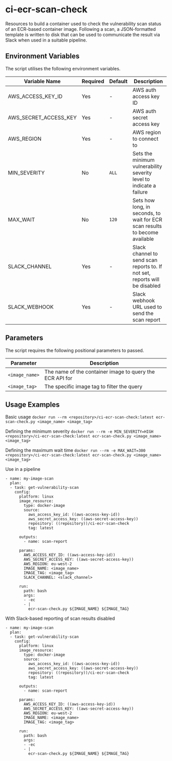 # ci-ecr-scan-check

Resources to build a container used to check the vulnerability scan status of an ECR-based container image.
Following a scan, a JSON-formatted template is written to disk that can be used to communicate the result via Slack when used in a suitable pipeline.

## Environment Variables

The script utilises the following environment variables.

| Variable Name         | Required | Default       | Description                                                                 |
| --------------------- | -------- | ------------- | --------------------------------------------------------------------------- |
| AWS_ACCESS_KEY_ID     | Yes      | -             | AWS auth access key ID                                                      |
| AWS_SECRET_ACCESS_KEY | Yes      | -             | AWS auth secret access key                                                  |
| AWS_REGION            | Yes      | -             | AWS region to connect to                                                    |
| MIN_SEVERITY          | No       | `ALL`         | Sets the minimum vulnerability severity level to indicate a failure         |
| MAX_WAIT              | No       | `120`         | Sets how long, in seconds, to wait for ECR scan results to become available |
| SLACK_CHANNEL         | Yes      | -             | Slack channel to send scan reports to. If not set, reports will be disabled |
| SLACK_WEBHOOK         | Yes      | -             | Slack webhook URL used to send the scan report                              |

## Parameters

The script requires the following positional parameters to passed.

| Parameter      | Description                                              |
| -------------- | -------------------------------------------------------- |
| `<image_name>` | The name of the container image to query the ECR API for |
| `<image_tag>`  | The specific image tag to filter the query               |

## Usage Examples

Basic usage
`docker run --rm <repository>/ci-ecr-scan-check:latest ecr-scan-check.py <image_name> <image_tag>`

Defining the minimum severity
`docker run --rm -e MIN_SEVERITY=HIGH <repository>/ci-ecr-scan-check:latest ecr-scan-check.py <image_name> <image_tag>`

Defining the maximum wait time
`docker run --rm -e MAX_WAIT=300 <repository>/ci-ecr-scan-check:latest ecr-scan-check.py <image_name> <image_tag>`

Use in a pipeline
```
- name: my-image-scan
  plan:
  - task: get-vulnerability-scan
    config:
      platform: linux
      image_resource:
        type: docker-image
        source:
          aws_access_key_id: ((aws-access-key-id))
          aws_secret_access_key: ((aws-secret-access-key))
          repository: ((repository))/ci-ecr-scan-check
          tag: latest

      outputs:
        - name: scan-report

      params:
        AWS_ACCESS_KEY_ID: ((aws-access-key-id))
        AWS_SECRET_ACCESS_KEY: ((aws-secret-access-key))
        AWS_REGION: eu-west-2
        IMAGE_NAME: <image_name>
        IMAGE_TAG: <image_tag>
        SLACK_CHANNEL: <slack_channel>

      run:
        path: bash
        args:
        - -ec
        - |
          ecr-scan-check.py ${IMAGE_NAME} ${IMAGE_TAG}

```

With Slack-based reporting of scan results disabled
```
- name: my-image-scan
  plan:
  - task: get-vulnerability-scan
    config:
      platform: linux
      image_resource:
        type: docker-image
        source:
          aws_access_key_id: ((aws-access-key-id))
          aws_secret_access_key: ((aws-secret-access-key))
          repository: ((repository))/ci-ecr-scan-check
          tag: latest

      outputs:
        - name: scan-report

      params:
        AWS_ACCESS_KEY_ID: ((aws-access-key-id))
        AWS_SECRET_ACCESS_KEY: ((aws-secret-access-key))
        AWS_REGION: eu-west-2
        IMAGE_NAME: <image_name>
        IMAGE_TAG: <image_tag>

      run:
        path: bash
        args:
        - -ec
        - |
          ecr-scan-check.py ${IMAGE_NAME} ${IMAGE_TAG}

```
